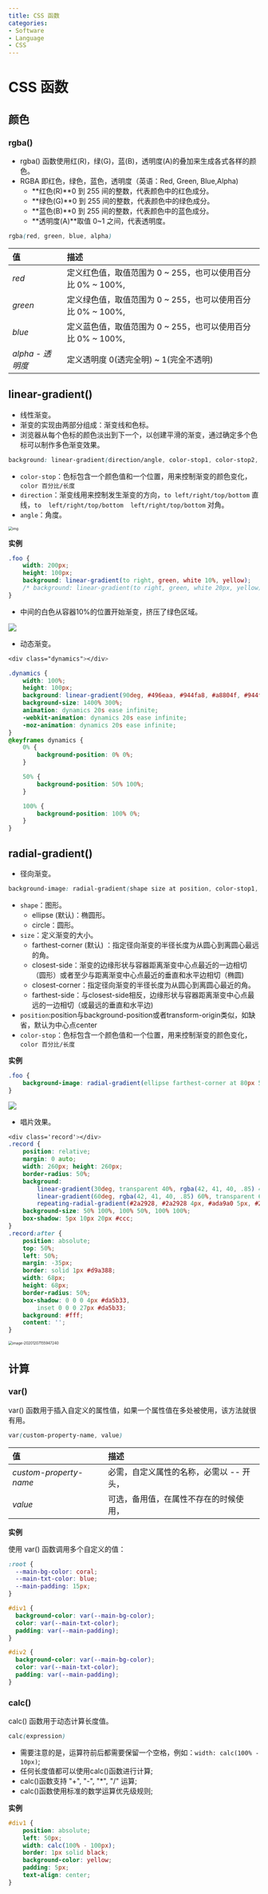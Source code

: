 ```yaml
---
title: CSS 函数
categories:
- Software
- Language
- CSS
---
```

# CSS 函数

## 颜色

### rgba()

- rgba() 函数使用红(R)，绿(G)，蓝(B)，透明度(A)的叠加来生成各式各样的颜色。
- RGBA 即红色，绿色，蓝色，透明度（英语：Red, Green, Blue,Alpha)
    - **红色(R)**0 到 255 间的整数，代表颜色中的红色成分。
    - **绿色(G)**0 到 255 间的整数，代表颜色中的绿色成分。
    - **蓝色(B)**0 到 255 间的整数，代表颜色中的蓝色成分。
    - **透明度(A)**取值 0~1 之间，代表透明度。

```css
rgba(red, green, blue, alpha)
```

| 值               | 描述                                                         |
| :--------------- | :----------------------------------------------------------- |
| *red*            | 定义红色值，取值范围为 0 ~ 255，也可以使用百分比 0% ~ 100%, |
| *green*          | 定义绿色值，取值范围为 0 ~ 255，也可以使用百分比 0% ~ 100%, |
| *blue*           | 定义蓝色值，取值范围为 0 ~ 255，也可以使用百分比 0% ~ 100%, |
| *alpha - 透明度* | 定义透明度 0(透完全明) ~ 1(完全不透明)                   |

## linear-gradient()

- 线性渐变。
- 渐变的实现由两部分组成：渐变线和色标。
- 浏览器从每个色标的颜色淡出到下一个，以创建平滑的渐变，通过确定多个色标可以制作多色渐变效果。

```css
background: linear-gradient(direction/angle, color-stop1, color-stop2, ...);
```

- `color-stop`：色标包含一个颜色值和一个位置，用来控制渐变的颜色变化，`color 百分比/长度`
- `direction`：渐变线用来控制发生渐变的方向，`to left/right/top/bottom` 直线，`to  left/right/top/bottom  left/right/top/bottom` 对角。
- `angle`：角度。

<img src="https://raw.githubusercontent.com/LuShan123888/Files/main/Pictures/2020-12-10-2020-12-07-1-7327147.jpeg" alt="img" style="zoom:50%;" />

**实例**

```css
.foo {
    width: 200px;
    height: 100px;
    background: linear-gradient(to right, green, white 10%, yellow);
    /* background: linear-gradient(to right, green, white 20px, yellow); 等同 */
}
```

- 中间的白色从容器10%的位置开始渐变，挤压了绿色区域。

![](https://raw.githubusercontent.com/LuShan123888/Files/main/Pictures/2020-12-10-2020-12-07-image-20201207155150568.png)

- 动态渐变。

```css
<div class="dynamics"></div>

.dynamics {
    width: 100%;
    height: 100px;
    background: linear-gradient(90deg, #496eaa, #944fa8, #a8804f, #944fa8, #496eaa);
    background-size: 1400% 300%;
    animation: dynamics 20s ease infinite;
    -webkit-animation: dynamics 20s ease infinite;
    -moz-animation: dynamics 20s ease infinite;
}
@keyframes dynamics {
    0% {
        background-position: 0% 0%;
    }

    50% {
        background-position: 50% 100%;
    }

    100% {
        background-position: 100% 0%;
    }
}
```

## radial-gradient()

- 径向渐变。

```css
background-image: radial-gradient(shape size at position, color-stop1, color-stop2,...);
```

- `shape`：图形。
    - ellipse (默认)：椭圆形。
    - circle：圆形。
- `size`：定义渐变的大小。
    - farthest-corner (默认) ：指定径向渐变的半径长度为从圆心到离圆心最远的角。
    - closest-side：渐变的边缘形状与容器距离渐变中心点最近的一边相切（圆形）或者至少与距离渐变中心点最近的垂直和水平边相切（椭圆)
    - closest-corner：指定径向渐变的半径长度为从圆心到离圆心最近的角。
    - farthest-side：与closest-side相反，边缘形状与容器距离渐变中心点最远的一边相切（或最远的垂直和水平边)
- `position`:position与background-position或者transform-origin类似，如缺省，默认为中心点center
- `color-stop`：色标包含一个颜色值和一个位置，用来控制渐变的颜色变化，`color 百分比/长度`

**实例**

```css
.foo {
    background-image: radial-gradient(ellipse farthest-corner at 80px 50px, red, yellow, green);
}
```

![](https://raw.githubusercontent.com/LuShan123888/Files/main/Pictures/2020-12-10-2020-12-07-image-20201207155646510.png)

- 唱片效果。

```css
<div class='record'></div>
.record {
    position: relative;
    margin: 0 auto;
    width: 260px; height: 260px;
    border-radius: 50%;
    background:
        linear-gradient(30deg, transparent 40%, rgba(42, 41, 40, .85) 40%) no-repeat 100% 0,
        linear-gradient(60deg, rgba(42, 41, 40, .85) 60%, transparent 60%) no-repeat 0 100%,
        repeating-radial-gradient(#2a2928, #2a2928 4px, #ada9a0 5px, #2a2928 6px);
    background-size: 50% 100%, 100% 50%, 100% 100%;
    box-shadow: 5px 10px 20px #ccc;
}
.record:after {
    position: absolute;
    top: 50%;
    left: 50%;
    margin: -35px;
    border: solid 1px #d9a388;
    width: 68px;
    height: 68px;
    border-radius: 50%;
    box-shadow: 0 0 0 4px #da5b33,
        inset 0 0 0 27px #da5b33;
    background: #fff;
    content: '';
}
```

<img src="https://raw.githubusercontent.com/LuShan123888/Files/main/Pictures/2020-12-10-2020-12-07-image-20201207155947240.png" alt="image-20201207155947240" style="zoom:50%;" />

## 计算

### var()

var() 函数用于插入自定义的属性值，如果一个属性值在多处被使用，该方法就很有用。

```css
var(custom-property-name, value)
```

| 值                     | 描述                                     |
| :--------------------- | :--------------------------------------- |
| *custom-property-name* | 必需，自定义属性的名称，必需以 -- 开头， |
| *value*                | 可选，备用值，在属性不存在的时候使用，   |

**实例**

使用 var() 函数调用多个自定义的值：

```css
:root {
  --main-bg-color: coral;
  --main-txt-color: blue;
  --main-padding: 15px;
}

#div1 {
  background-color: var(--main-bg-color);
  color: var(--main-txt-color);
  padding: var(--main-padding);
}

#div2 {
  background-color: var(--main-bg-color);
  color: var(--main-txt-color);
  padding: var(--main-padding);
}
```

### calc()

calc() 函数用于动态计算长度值。

```css
calc(expression)
```

- 需要注意的是，运算符前后都需要保留一个空格，例如：`width: calc(100% - 10px)`;
- 任何长度值都可以使用calc()函数进行计算;
- calc()函数支持 "+", "-", "*", "/" 运算;
- calc()函数使用标准的数学运算优先级规则;

**实例**

```css
#div1 {
    position: absolute;
    left: 50px;
    width: calc(100% - 100px);
    border: 1px solid black;
    background-color: yellow;
    padding: 5px;
    text-align: center;
}
```

